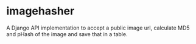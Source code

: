 # imagehasher
A Django API implementation to accept a public image url, calculate MD5 and pHash of the image and save that in a table.
